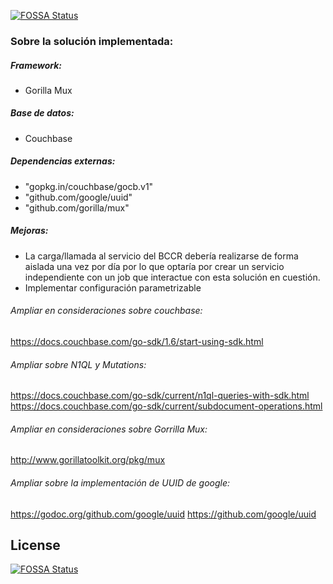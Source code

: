 [![FOSSA Status](https://app.fossa.io/api/projects/git%2Bgithub.com%2FAriel-dono%2FInvoice_Test.svg?type=shield)](https://app.fossa.io/projects/git%2Bgithub.com%2FAriel-dono%2FInvoice_Test?ref=badge_shield)

### Sobre la solución implementada:
##### Framework:
- Gorilla Mux
##### Base de datos:
- Couchbase
##### Dependencias externas:
- "gopkg.in/couchbase/gocb.v1"
- "github.com/google/uuid"
- "github.com/gorilla/mux"
##### Mejoras:
- La carga/llamada al servicio del BCCR debería realizarse de forma aislada una
  vez por día por lo que optaría por crear un servicio independiente con un job
  que interactue con esta solución en cuestión.
- Implementar configuración parametrizable

###### Ampliar en consideraciones sobre couchbase:
https://docs.couchbase.com/go-sdk/1.6/start-using-sdk.html

###### Ampliar sobre N1QL y Mutations:
https://docs.couchbase.com/go-sdk/current/n1ql-queries-with-sdk.html
https://docs.couchbase.com/go-sdk/current/subdocument-operations.html

###### Ampliar en consideraciones sobre Gorrilla Mux:
http://www.gorillatoolkit.org/pkg/mux

###### Ampliar sobre la implementación de UUID de google:
https://godoc.org/github.com/google/uuid
https://github.com/google/uuid


## License
[![FOSSA Status](https://app.fossa.io/api/projects/git%2Bgithub.com%2FAriel-dono%2FInvoice_Test.svg?type=large)](https://app.fossa.io/projects/git%2Bgithub.com%2FAriel-dono%2FInvoice_Test?ref=badge_large)
